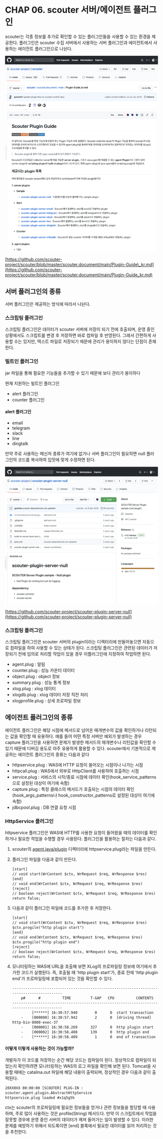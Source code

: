 # CHAP 06. scouter 서버/에이전트 플러그인

scouter는 각종 정보를 추가로 확인할 수 있는 플러그인들을 사용할 수 있는 환경을 제공한다. 플러그인은 scouter 수집 서버에서 사용하는 서버 플러그인과 에이전트에서 사용하는 에이전트 플러그인으로 나뉜다.

![](../../.gitbook/assets/111%20%289%29.png)

[https://github.com/scouter-project/scouter/blob/master/scouter.document/main/Plugin-Guide\_kr.md](https://github.com/scouter-project/scouter/blob/master/scouter.document/main/Plugin-Guide_kr.md)

## 서버 플러그인의 종류

서버 플러그인은 제공하는 방식에 따라서 나뉜다.

### 스크립팅 플러그인

스크립팅 플러그인은 데이터가 scouter 서버에 저장이 되기 전에 호출되며, 운영 중인 상황에서도 스크립트를 변경 후 저장하면 바로 컴파일 후 반영된다. 그래서 간편하게 사용할 수는 있지만, 텍스트 파일로 저장되기 때문에 관리가 용이하지 않다는 단점이 존재한다.

### 빌트인 플러그인

jar 파일을 통해 필요한 기능들을 추가할 수 있기 때문에 보다 관리가 용이하다

현재 지원하는 빌트인 플러그인

* alert 플러그인
* counter 플러그인

#### alert 플러그인

* email
* telegram
* slack
* line
* dingtalk

만약 주로 사용하는 메신저 종류가 여기에 없거나 서버 플러그인이 필요하면 null 플러그인의 코드를 복사하여 입맛에 맞게 수정하면 된다.

![](../../.gitbook/assets/222%20%288%29.png)

[https://github.com/scouter-project/scouter-plugin-server-null](https://github.com/scouter-project/scouter-plugin-server-null)

### 스크립팅 플러그인

스크립팅 플러그인은 scouter 서버의 plugin이라는 디렉터리에 만들어놓으면 자동으로 컴파일을 하여 사용할 수 있는 상태가 된다. 스크립팅 플러그인은 관련된 데이터가 저장되기 전에 임의로 처리할 작업이 있을 경우 이플러그인에 지정하여 작업하면 된다.

* agent.plug : 알림
* counter.plug : 성능 카운터 데이터
* object.plug : object 정보
* summary.plug : 성능 통계 정보
* xlog.plug : xlog 데이터
* xlogdb.plug : xlog 데이터 저장 직전 처리
* xlogprofile.plug : 상세 프로파일 정보

## 에이전트 플러그인의 종류

에이전트 플러그인은 해당 시점에 메서드로 넘어온 매개변수의 값을 확인하거나 리턴되는 값을 확인할 때 유용하다. 예를 들어 어떤 특정 서버만 예외가 발생하는 경우 capture 플러그인을 사용하면 문제가 발생한 메서드의 매개변수나 리턴값을 확인할 수 있기 때문에 디버깅 용도로 아주 유용하게 활용할 수 있다. scouter에서 기본적으로 제공하는 에이전트 플러그인의 종류는 다음과 같다

* httpservice.plug : WAS에 HTTP 요청이 들어오는 시점이나 나가는 시점
* httpcall.plug : WAS에서 외부로 HttpClient를 사용하여 호출하는 시점
* service.plug : 서비스의 시작/종료 시점에 데이터 확인\(hook\_service\_patterns으로 설정된 대상이 여기에 속함\)
* capture.plug : 특정 클래스의 메서드가 호출되는 시점의 데이터 확인\(hook\_args\_patterns나 hook\_constructor\_patterns로 설정된 대상이 여기에 속함\)
* jdbcpool.plug : DB 연결 요청 시점

### HttpService 플러그인

httpservice 플러그인은 WAS에 HTTP를 사용한 요청이 들어왔을 때의 데이터를 확인하거나 필요한 작업을 수행할 경우 사용된다. 플러그인을 활용하는 절차는 다음과 같다.

1. scouter의 [agent.java/plugin](http://agent.java/plugin) 디렉터리에 httpservice.plug라는 파일을 만든다.
2. 플러그인 파일을 다음과 같이 만든다.

   ```text
   [start]
   // void start(WrContent $ctx, WrRequest $req, WrResponse $res)
   [end]
   // void end(WrContent $ctx, WrRequest $req, WrResponse $res)
   [reject]
   // boolean reject(WrContent $ctx, WrRequest $req, WrResponse $res)
   return false;
   ```

3. 다음과 같이 플러그인 파일에 코드를 추가한 후 저장한다.

   ```text
   [start]
   // void start(WrContent $ctx, WrRequest $req, WrResponse $res)
   $ctx.progile("http plugin start")
   [end]
   // void end(WrContent $ctx, WrRequest $req, WrResponse $res)
   $ctx.progile("http plugin end")
   [reject]
   // boolean reject(WrContent $ctx, WrRequest $req, WrResponse $res)
   return false;
   ```

4. 모니터링하는 WAS에 URL을 호출해 보면 XLog의 프로파일링 정보에 여기에서 추가한 코드가 실행된다. 즉, 호출될 때 'http plugin start'가, 종료 전에 'http plugin end'가 프로파일링에 포함되어 있는 것을 확인할 수 있다.

   ```text
   ------------------------------------------------------------------------------------------
       p#      #    	  TIME         T-GAP   CPU          CONTENTS
   ------------------------------------------------------------------------------------------
            [******] 16:30:57.940        0      0  start transaction 
       -    [000000] 16:30:57.942        2      0  [driving thread] http-bio-8080-exec-37
       -    [000001] 16:30:58.269      327      0  http plugin start
       -    [000002] 16:30:58.408      139      0  http plugin end
       -    [******] 16:30:58.409        1      0  end of transaction
   ```

#### 어떻게 이렇게 사용하는 것이 가능할까?

개발자가 이 코드를 저장하는 순간 해당 코드는 컴파일이 된다. 정상적으로 컴파일이 되었는지 확인하려면 모니터링하는 WAS의 로그 파일을 확인해 보면 된다. Tomcat을 사용할 때에는 catalina.out 파일에 해당 내용이 출력되며, 정상적인 경우 다음과 같이 출력된다.

```text
20XX0XX 00:00:00 [SCOUTER] PLUG-IN : scouter.agent.plugin.AbstractHttpService
httpservice.plug loaded #x1q5g5h
```

ctx는 scouter의 프로파일링에 필요한 정보들을 얻거나 관련 정보들을 할당할 때 사용하며, 주로 많이 사용하는 것은 profile\(String\) 메서드다. 만약 이 스크립트에서 작업을 잘못할 경우에 운영 중인 서버의 데이터가 깨져 들어가는 일이 발생할 수 있다. 이러한 문제를 예방하기 위해서 되도록이면 \[end\] 블록에서 필요한 데이터를 읽어 처리하는 것을 추천한다.

